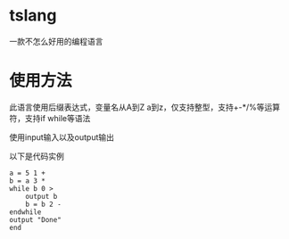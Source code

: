 # tslang

一款不怎么好用的编程语言

# 使用方法

此语言使用后缀表达式，变量名从A到Z a到z，仅支持整型，支持+-*/%等运算符，支持if while等语法

使用input输入以及output输出

以下是代码实例

~~~
a = 5 1 +
b = a 3 *
while b 0 >
    output b
    b = b 2 -
endwhile
output "Done"
end
